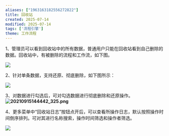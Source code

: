 ```yaml
---
aliases: ["1963163182556272822"]
title: 回收站
created: 2025-07-14
modified: 2025-07-14
tags: ['流程引擎']
theme: 工作流程
---
```


1、管理员可以看到回收站中的所有数据，普通用户只能在回收站看到自己删除的数据。回收站中，有被删除的流程和工作流，如下图。

![](3e4ad4d158a3487fb12db3cec1b7ac11.jpg)

2、针对单条数据，支持还原、彻底删除，如下图所示：

![](64caad62a0321244a66b6fc95f3b0c9d.jpg)

3、对数据进行勾选后，可对勾选数据进行彻底删除和还原操作。**![](bce6fd3224a6d40923ce5db1ea385593.jpg "20210915144442_325.png")**

4、更多菜单中“回收站日志”按钮点开后，可以查看所操作日志，默认按照操作时间倒序排列。可对其进行名称搜索，操作时间筛选和操作者筛选。

![](41b4192f912e92a617f359544913b994.jpg)